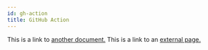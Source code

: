 ```yaml
---
id: gh-action
title: GitHub Action
---
```


This is a link to [another document.](doc3.md) This is a link to an [external page.](http://www.example.com/)
